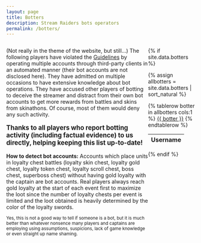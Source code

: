 ```yaml
---
layout: page
title: Botters
description: Stream Raiders bots operators
permalink: /botters/
---
```

<div style="display: flex">
<div style="flex: 1">

<p>(Not really in the theme of the website, but still...) The following players have violated the <a href="https://captain.tv/guidelines" target="_blank" rel="noopener noreferrer">Guidelines</a> by operating multiple accounts through third-party clients in an automated manner (their bot accounts are not disclosed here). They have admitted on multiple occasions to have extensive knowledge about bot operations. They have accused other players of botting to deceive the streamer and distract from their own bot accounts to get more rewards from battles and skins from skinathons. Of course, most of them would deny any such activity.</p>

<p style="font-size:larger"><b>Thanks to all players who report botting activity (including factual evidence) to us directly, helping keeping this list up-to-date!</b></p>

<p><strong>How to detect bot accounts:</strong> Accounts which place units in loyalty chest battles (loyalty skin chest, loyalty gold chest, loyalty token chest, loyalty scroll chest, boss chest, superboss chest) without having gold loyalty with the captain are bot accounts. Real players always reach gold loyalty at the start of each event first to maximize the loot since the number of loyalty chests per event is limited and the loot obtained is heavily determined by the color of the loyalty swords.</p>
<p style="font-size:smaller">Yes, this is not a good way to tell if someone is a bot, but it is much better than whatever nonsence many players and captains are employing using assumptions, suspicions, lack of game knowledge or even straight up name shaming.</p>

</div>
<div style="flex: 0 25%">

{% if site.data.botters %}

{% assign allbotters = site.data.botters | sort_natural %}

<table id="botters-table">
  <thead>
    <tr>
      <th>Username</th>
    </tr>
  </thead>
{% tablerow botter in allbotters cols:1 %}
  <a href="https://docs.google.com/forms/d/e/1FAIpQLScMww5NMZzZLDgQnmrCSlQ-yL_l6qTrBEDxwwOds47_h10-hQ/viewform?entry.493095195=Cheating%2FAutomating%2FExploiting&entry.1613546988={{ botter }}&entry.1606568074=-" target="_blank" rel="noopener noreferrer">{{ botter }}</a>
{% endtablerow %}
</table>

<script type="text/javascript" src="https://code.jquery.com/jquery-3.6.0.min.js"></script>
<script type="text/javascript" src="https://cdn.datatables.net/1.11.5/js/jquery.dataTables.min.js"></script>
<script type="text/javascript">
$(document).ready( function () {
  $('#botters-table').DataTable({
    "info": false,
    "paging": false,
    "ordering": false,
    "scrollY": 325,
    "scrollCollapse": true
  });
} );
</script>
<style>
  .dataTables_wrapper .dataTables_paginate .paginate_button
  {
    min-width: 0.2em !important;
    padding:.1em .1em !important;
  }
</style>

{% endif %}

</div>
</div>
